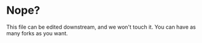 # Nope?

This file can be edited downstream, and we won't touch it. You can have as many forks as you want.
